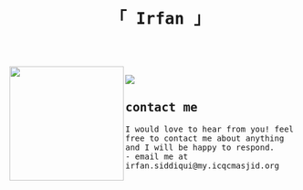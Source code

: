 
<div id="user-content-toc" align="center">
  <ul>
    <summary>
            <h1 style="display: inline-block;">
                <samp>
                    「 <a >Irfan</a> 」
                    <br>
                    <br>
                </samp>
        </h1>
    </summary>
  </ul>
</div>

<a ><img align="left" width="200" src="https://i.ibb.co/7KkwhCy/IMG-0330.jpg"></a>

<div>
<img src="https://skillicons.dev/icons?i=c,cpp,lua,linux,vim,vscode,discord,blender,java,flutter,python&perline=11" style="padding-top: 15px;"/>
<h2><samp>contact me</samp></h2>
<samp>I would love to hear from you! feel free to contact me about anything and I will be happy to respond.</samp>
</br>
<samp>
- email me at <a>irfan.siddiqui@my.icqcmasjid.org</a></br>
</samp>
</div>











<!--
### My Projects
| Project Description | Languages | Type |
|---|---|---|
| ✈️ [ATR72-600](https://forums.x-plane.org/index.php?/forums/topic/265430-dynamic-sim-atr-72600/) Coding displays, systems, and more for an ATR-72 simulation in X-Plane. | C++ | Closed source (payware) |
| ✈️ [Saab 2000](https://forums.x-plane.org/index.php?/forums/topic/250977-saab-2000-for-x-plane/&) High fidelity systems simulation of the SAAB 2000 airplane.  | C++, lua | Payware, Closed source (licence undecided) |
| ✈️ [Boeing 777-300er](https://github.com/Stratosphere-Studios/777-300ER) Lower EICAS. | lua | Freeware, some [restrictions](https://github.com/Stratosphere-Studios/777-300ER/blob/master/LICENSE) |
| ✈ [Airbus a318](https://github.com/x-bureau/Airbus-A318) Working on a deep simulation of the Airbus a320 series transponder and radios.   | C++, lua | Freeware, CC-BY-4.0 |
| ☁ [App for fighting hunger sustainably](https://hungerheroes.net/)| Dart | Unreleased |
| 📲 Released calculator app on the IOS store, with features not available on other apps. | Swift | Free, closed source. |
| ⚙ [Autocomplete for SASL](https://github.com/IASXP/SASL-for-vs-code) Using automation, I made a snippets file for VScode consisting of over 20,000 lines. | Python | Free, Open Source |


### My Skills
C++, Lua, Python. C++ being my favorites.


[![IASXP](https://github-readme-stats.vercel.app/api?username=IASXP)](https://github.com/IASXP)

-->



<!--
**IASXP/IASXP** is a ✨ _special_ ✨ repository because its `README.md` (this file) appears on your GitHub profile.

Here are some ideas to get you started:

- 🔭 I’m currently working on ...
- 🌱 I’m currently learning ...
- 👯 I’m looking to collaborate on ...
- 🤔 I’m looking for help with ...
- 💬 Ask me about ...
- 📫 How to reach me: ...
- 😄 Pronouns: ...
- ⚡ Fun fact: ...
-->


<!--
**IrfSid/IrfSid** is a ✨ _special_ ✨ repository because its `README.md` (this file) appears on your GitHub profile.

Here are some ideas to get you started:

- 🔭 I’m currently working on ...
- 🌱 I’m currently learning ...
- 👯 I’m looking to collaborate on ...
- 🤔 I’m looking for help with ...
- 💬 Ask me about ...
- 📫 How to reach me: ...
- 😄 Pronouns: ...
- ⚡ Fun fact: ...
-->
